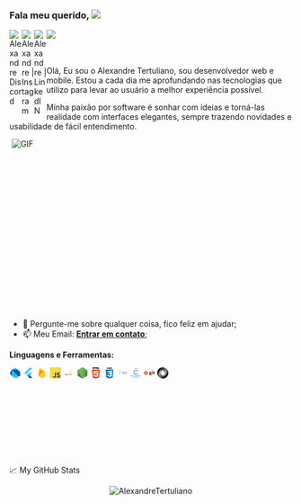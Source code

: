 ### Fala meu querido, <img src="https://media.giphy.com/media/hvRJCLFzcasrR4ia7z/giphy.gif" width="25px">
<a href="https://discord.gg/ZMHxkG7U">
  <img align="left" alt="Alexandre Discord" width="22px" src="https://raw.githubusercontent.com/peterthehan/peterthehan/master/assets/discord.svg" />
</a>
<a href="https://www.instagram.com/tertuliano97/">
  <img align="left" alt="Alexandre | Instagram" width="22px" src="https://imagensemoldes.com.br/wp-content/uploads/2020/04/Media-Social-Instagram-PNG-1024x993.png" />
</a>
<a href="https://www.linkedin.com/in/alexandre-tertuliano-a9398832/">
  <img align="left" alt="Alexandre | LinkedIN" width="22px" src="https://raw.githubusercontent.com/peterthehan/peterthehan/master/assets/linkedin.svg" />
</a>


![](https://visitor-badge.glitch.me/badge?page_id=AlexandreTertuliano.AlexandreTertuliano)

<br />

Olá, Eu sou o Alexandre Tertuliano, sou desenvolvedor web e mobile. Estou a cada dia me aprofundando nas tecnologias que utilizo para levar ao usuário a melhor experiência possível.

Minha paixão por software é sonhar com ideias e torná-las realidade com interfaces elegantes, sempre trazendo novidades e usabilidade de fácil entendimento.



  <img align="right" alt="GIF" src="https://abale.com.br/wp-content/uploads/2019/04/programar-mao-massa.gif?raw=true" width="500" height="320" />
  
- 💬 Pergunte-me sobre qualquer coisa, fico feliz em ajudar;
- 📫 Meu Email: [**Entrar em contato**](mailto:alexandretertuliano2010@hotmail.com?subject=Hello%20again);


**Linguagens e Ferramentas:**  

<code><img height="20" src="https://raw.githubusercontent.com/github/explore/80688e429a7d4ef2fca1e82350fe8e3517d3494d/topics/dart/dart.png"></code>
<code><img height="20" src="https://raw.githubusercontent.com/github/explore/80688e429a7d4ef2fca1e82350fe8e3517d3494d/topics/flutter/flutter.png"></code>
<code><img height="20" src="https://raw.githubusercontent.com/github/explore/80688e429a7d4ef2fca1e82350fe8e3517d3494d/topics/firebase/firebase.png"></code>
<code><img height="20" src="https://raw.githubusercontent.com/github/explore/80688e429a7d4ef2fca1e82350fe8e3517d3494d/topics/javascript/javascript.png"></code>
<code><img height="20" src="https://raw.githubusercontent.com/github/explore/5c058a388828bb5fde0bcafd4bc867b5bb3f26f3/topics/mysql/mysql.png"></code>
<code><img height="20" src="https://raw.githubusercontent.com/github/explore/80688e429a7d4ef2fca1e82350fe8e3517d3494d/topics/nodejs/nodejs.png"></code>
<code><img height="20" src="https://raw.githubusercontent.com/github/explore/80688e429a7d4ef2fca1e82350fe8e3517d3494d/topics/html/html.png"></code>
<code><img height="20" src="https://raw.githubusercontent.com/github/explore/80688e429a7d4ef2fca1e82350fe8e3517d3494d/topics/css/css.png"></code>
<code><img height="20" src="https://raw.githubusercontent.com/github/explore/80688e429a7d4ef2fca1e82350fe8e3517d3494d/topics/java/java.png"></code>
<code><img height="20" src="https://raw.githubusercontent.com/github/explore/80688e429a7d4ef2fca1e82350fe8e3517d3494d/topics/c/c.png"></code>
<code><img height="20" src="https://raw.githubusercontent.com/github/explore/80688e429a7d4ef2fca1e82350fe8e3517d3494d/topics/git/git.png"></code>
<code><img height="20" src="https://raw.githubusercontent.com/github/explore/80688e429a7d4ef2fca1e82350fe8e3517d3494d/topics/json/json.png"></code>
<br />
<br />
<br />
<br />
<br />
<br />
<br />
<br />
<br />


📈 My GitHub Stats

<p align="center"> <img src="https://github-readme-stats.vercel.app/api?username=AlexandreTertuliano&show_icons=true&theme=merko" alt="AlexandreTertuliano" />




